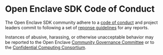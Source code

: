 # Open Enclave SDK Code of Conduct

The Open Enclave SDK community adhere to a
[code of conduct](conduct/CodeOfConduct.md) and project leaders commit to
following a set of [reponse guidelines](conduct/IncidentResponseGuidelines.md)
for any reports.

Instances of abusive, harassing, or otherwise unacceptable behavior may be
reported to the Open Enclave
[Community Governance Committee](governance/README.md) or to the
[Confidential Computing Consortium](https://github.com/confidential-computing/governance/blob/master/code-of-conduct.md).
